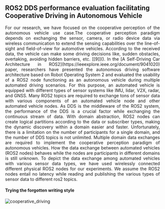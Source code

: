 ## ROS2 DDS performance evaluation facilitating Cooperative Driving in Autonomous Vehicle

<p align="justify">
For our research, we have focused on the cooperative perception of the autonomous vehicle use case.The cooperative perception paradigm depends on exchanging the sensor, camera, or radio device data via wireless communication to extend the sensing capabilities over the line-of-sight and field-of-view for automotive vehicles. According to the received data, the vehicle can make some driving decisions like, sudden obstacles, overtaking, avoiding hidden barriers, etc. [[9]](). In the [A Self-Driving Car Architecture in ROS2](https://ieeexplore.ieee.org/document/9041020) paper, researchers have presented the autonomous driving software architecture based on Robot Operating System 2 and evaluated the usability of a ROS2 node functioning as an autonomous vehicle during multiple automated driving scenarios. For this purpose, an automated vehicle is equipped with different types of sensor systems like IMU, lidar, V2X, radar, and GNSS. Many ROS2 topics are required to exchange tons of sensor data with various components of an automated vehicle node and other automated vehicle nodes. As DDS is the middleware of the ROS2 system, the performance of the DDS is a crucial factor while exchanging the continuous stream of data. With domain abstraction, ROS2 nodes can create logical partitions according to the data or subscriber types, making the dynamic discovery within a domain easier and faster. Unfortunately, there is a limitation on the number of participants for a single domain, and the number of DDS topics is not unlimited. Multiple domain data exchanges are required to implement the cooperative perception paradigm of autonomous vehicles. How the data exchange between automated vehicles (ROS2 nodes) behaves while the nodes are participants in different domains is still unknown. To depict the data exchange among automated vehicles with various sensor data types, we have used wirelessly connected different physical ROS2 nodes for our experiments. We assume the ROS2 nodes entail no latency while reading and publishing the various
types of sensor data to different ros2 topics.
</p>


#### Trying the forgotten writing style
![cooperative_driving](https://github.com/sumitpaulde/ros2-dds-performance-evaluation/assets/62351460/d3b830e1-5097-4ec3-9a5e-121a4783decc)
